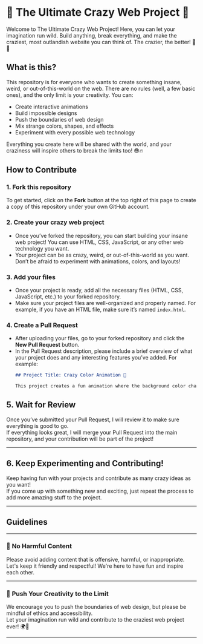 # 🎨 The Ultimate Crazy Web Project 🚀

Welcome to The Ultimate Crazy Web Project! Here, you can let your imagination run wild. Build anything, break everything, and make the craziest, most outlandish website you can think of. The crazier, the better! 🚨🎉

## What is this?
This repository is for everyone who wants to create something insane, weird, or out-of-this-world on the web. There are no rules (well, a few basic ones), and the only limit is your creativity. You can:

- Create interactive animations
- Build impossible designs
- Push the boundaries of web design
- Mix strange colors, shapes, and effects
- Experiment with every possible web technology

Everything you create here will be shared with the world, and your craziness will inspire others to break the limits too! 😎🔥

## How to Contribute

### 1. Fork this repository
To get started, click on the **Fork** button at the top right of this page to create a copy of this repository under your own GitHub account.

### 2. Create your crazy web project
- Once you’ve forked the repository, you can start building your insane web project! You can use HTML, CSS, JavaScript, or any other web technology you want.
- Your project can be as crazy, weird, or out-of-this-world as you want. Don’t be afraid to experiment with animations, colors, and layouts!

### 3. Add your files
- Once your project is ready, add all the necessary files (HTML, CSS, JavaScript, etc.) to your forked repository.
- Make sure your project files are well-organized and properly named. For example, if you have an HTML file, make sure it’s named `index.html`.

### 4. Create a Pull Request
- After uploading your files, go to your forked repository and click the **New Pull Request** button.
- In the Pull Request description, please include a brief overview of what your project does and any interesting features you’ve added. For example:
  ```markdown
  ## Project Title: Crazy Color Animation 🎨
  
  This project creates a fun animation where the background color changes as the user moves their mouse over the page. It also includes an interactive button that triggers a random color change!
## 5. Wait for Review  
Once you’ve submitted your Pull Request, I will review it to make sure everything is good to go.  
If everything looks great, I will merge your Pull Request into the main repository, and your contribution will be part of the project!

---

## 6. Keep Experimenting and Contributing!  
Keep having fun with your projects and contribute as many crazy ideas as you want!  
If you come up with something new and exciting, just repeat the process to add more amazing stuff to the project.

---

## Guidelines  

---

### 🚫 **No Harmful Content**  
Please avoid adding content that is offensive, harmful, or inappropriate.  
Let's keep it friendly and respectful! We're here to have fun and inspire each other.  

---

### 🎨 **Push Your Creativity to the Limit**  
We encourage you to push the boundaries of web design, but please be mindful of ethics and accessibility.  
Let your imagination run wild and contribute to the craziest web project ever! 🌍🚀

---
